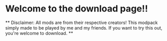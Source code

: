# Welcome to the download page!!
** Disclaimer: All mods are from their respective creators! This modpack simply made to be played by me and my friends. If you want to try this out, you're welcome to download. **
